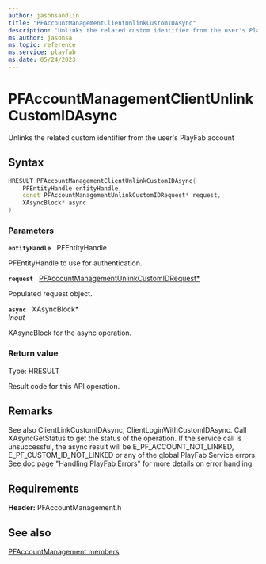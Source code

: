 ```yaml
---
author: jasonsandlin
title: "PFAccountManagementClientUnlinkCustomIDAsync"
description: "Unlinks the related custom identifier from the user's PlayFab account"
ms.author: jasonsa
ms.topic: reference
ms.service: playfab
ms.date: 05/24/2023
---
```


# PFAccountManagementClientUnlinkCustomIDAsync  

Unlinks the related custom identifier from the user's PlayFab account  

## Syntax  
  
```cpp
HRESULT PFAccountManagementClientUnlinkCustomIDAsync(  
    PFEntityHandle entityHandle,  
    const PFAccountManagementUnlinkCustomIDRequest* request,  
    XAsyncBlock* async  
)  
```  
  
### Parameters  
  
**`entityHandle`** &nbsp; PFEntityHandle  
  
PFEntityHandle to use for authentication.  
  
**`request`** &nbsp; [PFAccountManagementUnlinkCustomIDRequest*](../../pfaccountmanagementtypes/structs/pfaccountmanagementunlinkcustomidrequest.md)  
  
Populated request object.  
  
**`async`** &nbsp; XAsyncBlock*  
*_Inout_*  
  
XAsyncBlock for the async operation.  
  
  
### Return value
Type: HRESULT
  
Result code for this API operation.
  
## Remarks  
  
See also ClientLinkCustomIDAsync, ClientLoginWithCustomIDAsync. Call XAsyncGetStatus to get the status of the operation. If the service call is unsuccessful, the async result will be E_PF_ACCOUNT_NOT_LINKED, E_PF_CUSTOM_ID_NOT_LINKED or any of the global PlayFab Service errors. See doc page "Handling PlayFab Errors" for more details on error handling.
  
## Requirements  
  
**Header:** PFAccountManagement.h
  
## See also  
[PFAccountManagement members](../pfaccountmanagement_members.md)  

  
  
